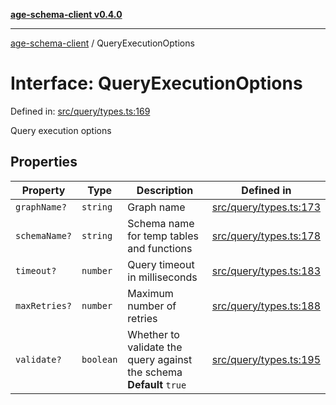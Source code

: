 [**age-schema-client v0.4.0**](../index.md)

***

[age-schema-client](../index.md) / QueryExecutionOptions

# Interface: QueryExecutionOptions

Defined in: [src/query/types.ts:169](https://github.com/standardbeagle/ageSchemaClient/blob/main/src/query/types.ts#L169)

Query execution options

## Properties

| Property | Type | Description | Defined in |
| ------ | ------ | ------ | ------ |
| <a id="graphname"></a> `graphName?` | `string` | Graph name | [src/query/types.ts:173](https://github.com/standardbeagle/ageSchemaClient/blob/main/src/query/types.ts#L173) |
| <a id="schemaname"></a> `schemaName?` | `string` | Schema name for temp tables and functions | [src/query/types.ts:178](https://github.com/standardbeagle/ageSchemaClient/blob/main/src/query/types.ts#L178) |
| <a id="timeout"></a> `timeout?` | `number` | Query timeout in milliseconds | [src/query/types.ts:183](https://github.com/standardbeagle/ageSchemaClient/blob/main/src/query/types.ts#L183) |
| <a id="maxretries"></a> `maxRetries?` | `number` | Maximum number of retries | [src/query/types.ts:188](https://github.com/standardbeagle/ageSchemaClient/blob/main/src/query/types.ts#L188) |
| <a id="validate"></a> `validate?` | `boolean` | Whether to validate the query against the schema **Default** `true` | [src/query/types.ts:195](https://github.com/standardbeagle/ageSchemaClient/blob/main/src/query/types.ts#L195) |
